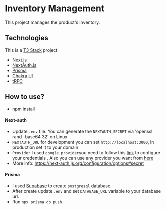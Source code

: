# Inventory Management

This project manages the product's inventory.

## Technologies

This is a [T3 Stack](https://create.t3.gg/) project.

-   [Next.js](https://nextjs.org)
-   [NextAuth.js](https://next-auth.js.org)
-   [Prisma](https://prisma.io)
-   [Chakra UI](https://chakra-ui.com/)
-   [tRPC](https://trpc.io)

## How to use?

-   npm install

#### Next-auth

-   Update `.env` file. You can generate the `NEXTAUTH_SECRET` via 'openssl rand -base64 32' on Linux
-   `NEXTAUTH_URL`
    for development you can set `http://localhost:3000`, In production set it to your domain
-   `Provider` I used `google provider`you need to follow this [link](https://next-auth.js.org/providers/google) to configure your credentials . Also you can use any provider you want from [here](https://next-auth.js.org/providers)
-   More info: https://next-auth.js.org/configuration/options#secret

#### Prisma

-   I used [Supabase](https://supabase.com/) to create `postgresql` database.
-   After create update `.env` and set `DATABASE_URL` variable to your database url.
-   Run `npx prisma db push`
